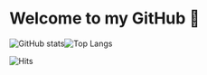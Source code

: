 # Welcome to my GitHub 👋


![GitHub stats](https://github-readme-stats.vercel.app/api?username=lisy0123&show_icons=true&theme=react)![Top Langs](https://github-readme-stats.vercel.app/api/top-langs/?username=lisy0123&layout=compact&langs_count=8&theme=react)


![Hits](https://hits.seeyoufarm.com/api/count/incr/badge.svg?url=https%3A%2F%2Fgithub.com%2Flisy0123&count_bg=%237AD138&title_bg=%23555555&icon=github.svg&icon_color=%23E7E7E7&title=Profile+Views&edge_flat=false)
